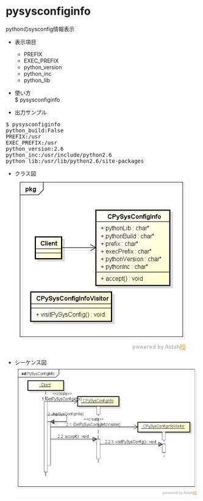 pysysconfiginfo
===============
pythonのsysconfig情報表示


* 表示項目
  - PREFIX
  - EXEC_PREFIX
  - python_version
  - python_inc
  - python_lib  

* 使い方  
$ pysysconfiginfo

* 出力サンプル  

<pre>
$ pysysconfiginfo
python_build:False
PREFIX:/usr
EXEC_PREFIX:/usr
python_version:2.6
python_inc:/usr/include/python2.6
python_lib:/usr/lib/python2.6/site-packages
</pre>

* クラス図  
![pysysconfiginfo](images/pkgPyySysConfiginfo.jpg)

* シーケンス図
![pysysconfiginfo](images/sdPySysConfigInfo.jpg)

